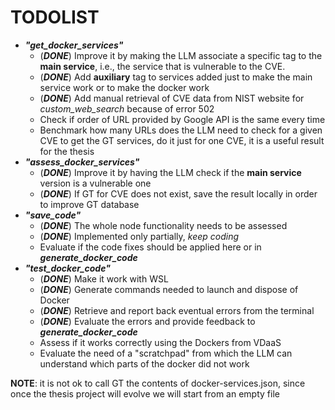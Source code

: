 # TODOLIST
- ***"get_docker_services"***
    - (***DONE***) Improve it by making the LLM associate a specific tag to the **main service**, i.e., the service that is vulnerable to the CVE.
    - (***DONE***) Add **auxiliary** tag to services added just to make the main service work or to make the docker work
    - (***DONE***) Add manual retrieval of CVE data from NIST website for _custom_web_search_ because of error 502
    - Check if order of URL provided by Google API is the same every time
    - Benchmark how many URLs does the LLM need to check for a given CVE to get the GT services, do it just for one CVE, it is a useful result for the thesis
- ***"assess_docker_services"***
    - (***DONE***) Improve it by having the LLM check if the **main service** version is a vulnerable one
    - (***DONE***) If GT for CVE does not exist, save the result locally in order to improve GT database
- ***"save_code"***
    - (***DONE***) The whole node functionality needs to be assessed
    - (***DONE***) Implemented only partially, *keep coding*
    - Evaluate if the code fixes should be applied here or in ***generate_docker_code***
- ***"test_docker_code"***
    - (***DONE***) Make it work with WSL
    - (***DONE***) Generate commands needed to launch and dispose of Docker
    - (***DONE***) Retrieve and report back eventual errors from the terminal
    - (***DONE***) Evaluate the errors and provide feedback to ***generate_docker_code***
    - Assess if it works correctly using the Dockers from VDaaS
    - Evaluate the need of a "scratchpad" from which the LLM can understand which parts of the docker did not work


**NOTE**: it is not ok to call GT the contents of docker-services.json, since once the thesis project will evolve we will start from an empty file